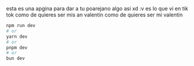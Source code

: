 
esta es una apgina para dar a tu poarejano algo asi xd :v es lo que vi en tik tok
como de quieres ser mis an valentin
como de quieres ser mi valentin

```bash
npm run dev
# or
yarn dev
# or
pnpm dev
# or
bun dev
```
